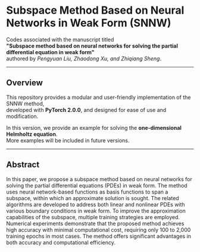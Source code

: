 # Subspace Method Based on Neural Networks in Weak Form (SNNW)

Codes associated with the manuscript titled  
**"Subspace method based on neural networks for solving the partial differential equation in weak form"**  
authored by *Pengyuan Liu, Zhaodong Xu, and Zhiqiang Sheng*.  

---

## Overview
This repository provides a modular and user-friendly implementation of the SNNW method,  
developed with **PyTorch 2.0.0**, and designed for ease of use and modification.  

In this version, we provide an example for solving the **one-dimensional Helmholtz equation**.  
More examples will be included in future versions.  

---

## Abstract
In this paper, we propose a subspace method based on neural networks for solving the partial differential equations (PDEs) in weak form.
The method uses neural network-based functions as basis functions to span a subspace, within which an approximate solution is sought. 
The related algorithms are developed to address both linear and nonlinear PDEs with various boundary conditions in weak form.
To improve the approximation capabilities of the subspace, multiple training strategies are employed.
Numerical experiments demonstrate that the proposed method achieves high accuracy with minimal computational cost, requiring only 100 to 2,000 training epochs in most cases. The method offers significant advantages in both accuracy and computational efficiency.
